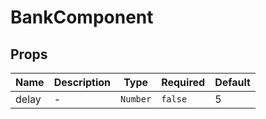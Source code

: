 # BankComponent

## Props

<!-- @vuese:BankComponent:props:start -->
|Name|Description|Type|Required|Default|
|---|---|---|---|---|
|delay|-|`Number`|`false`|5|

<!-- @vuese:BankComponent:props:end -->


